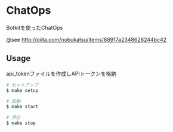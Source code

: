 # ChatOps

Botkitを使ったChatOps

@see http://qiita.com/nobukatsu/items/88917a2348628244bc42

## Usage

api_tokenファイルを作成しAPIトークンを格納

```sh
# セットアップ
$ make setup

# 起動
$ make start

# 停止
$ make stop
```
